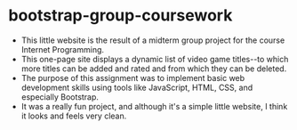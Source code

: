 # bootstrap-group-coursework
- This little website is the result of a midterm group project for the course Internet Programming.
- This one-page site displays a dynamic list of video game titles--to which more titles can be added and rated and from which they can be deleted. 
- The purpose of this assignment was to implement basic web development skills using tools like JavaScript, HTML, CSS, and especially Bootstrap.
- It was a really fun project, and although it's a simple little website, I think it looks and feels very clean.

